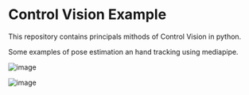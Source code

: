 # Control Vision Example
This repository contains principals mithods of Control Vision in python.


Some examples of pose estimation an hand tracking using mediapipe.


![image](https://user-images.githubusercontent.com/37003998/197248373-aac0432e-f853-4551-b39b-f381ec6f688f.png)

![image](https://user-images.githubusercontent.com/37003998/197248597-41ea134f-1144-4c2f-83a8-dc218f2bb9a1.png)

